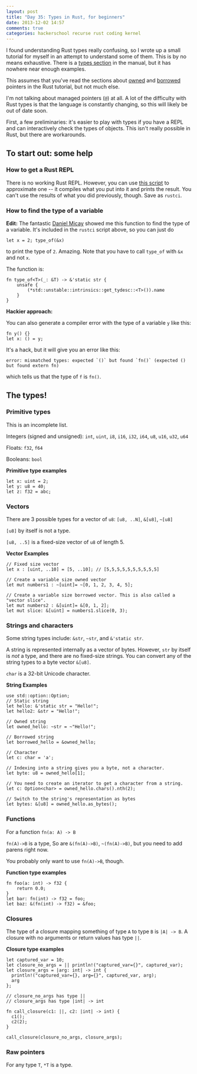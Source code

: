 ```yaml
---
layout: post
title: "Day 35: Types in Rust, for beginners"
date: 2013-12-02 14:57
comments: true
categories: hackerschool recurse rust coding kernel
---
```


I found understanding Rust types really confusing, so I wrote up a
small tutorial for myself in an attempt to understand some of them.
This is by no means exhaustive. There is a
[types section](http://static.rust-lang.org/doc/master/rust.html#type-system)
in the manual, but it has nowhere near enough examples.

This assumes that you've read the sections about
[owned](http://static.rust-lang.org/doc/master/tutorial.html#ownership)
and
[borrowed](http://static.rust-lang.org/doc/master/tutorial.html#borrowed-pointers)
pointers in the Rust tutorial, but not much else.

I'm not talking about managed pointers (`@`) at all. A lot of the
difficulty with Rust types is that the language is constantly
changing, so this will likely be out of date soon.

First, a few preliminaries: it's easier to play with types if you have
a REPL and can interactively check the types of objects. This isn't
really possible in Rust, but there are workarounds.

## To start out: some help

### How to get a Rust REPL

There is no working Rust REPL. However, you can use
[this script](http://sprunge.us/ahKj) to approximate one -- it
compiles what you put into it and prints the result. You can't use the
results of what you did previously, though. Save as `rustci`.

### How to find the type of a variable

**Edit:** The fantastic [Daniel Micay](https://github.com/thestinger)
showed me this function to find the type of a variable. It's included
in the `rustci` script above, so you can just do

`let x = 2; type_of(&x)`

to print the type of `2`. Amazing. Note that you have to call
`type_of` with `&x` and not `x`.

The function is:
~~~
fn type_of<T>(_: &T) -> &'static str {
    unsafe {
        (*std::unstable::intrinsics::get_tydesc::<T>()).name
    }
}
~~~

**Hackier approach:**

You can also generate a compiler error with the type of a variable `y`
like this:

~~~
fn y() {}
let x: () = y;
~~~

It's a hack, but it will give you an error like this:
~~~
error: mismatched types: expected `()` but found `fn()` (expected () but found extern fn)
~~~

which tells us that the type of `f` is `fn()`.

## The types!


### Primitive types

This is an incomplete list.

Integers (signed and unsigned): `int`, `uint`, `i8`, `i16`, `i32`, `i64`, `u8`, `u16`, `u32`, `u64`

Floats: `f32`, `f64`

Booleans: `bool`

**Primitive type examples**

~~~
let x: uint = 2;
let y: u8 = 40;
let z: f32 = abc;
~~~

### Vectors

There are 3 possible types for a vector of `u8`: `[u8, ..N]`, `&[u8]`, `~[u8]`

`[u8]` by itself is not a type.

`[u8, ..5]` is a fixed-size vector of `u8` of length 5.


**Vector Examples**

~~~
// Fixed size vector
let x : [uint, ..10] = [5, ..10]; // [5,5,5,5,5,5,5,5,5,5]

// Create a variable size owned vector
let mut numbers1 : ~[uint]= ~[0, 1, 2, 3, 4, 5];

// Create a variable size borrowed vector. This is also called a "vector slice".
let mut numbers2 : &[uint]= &[0, 1, 2];
let mut slice: &[uint] = numbers1.slice(0, 3);
~~~

### Strings and characters

Some string types include: `&str`, `~str`, and `&'static str`.

A string is represented internally as a vector of bytes. However,
`str` by itself is *not* a type, and there are no fixed-size strings.
You can convert any of the string types to a byte vector `&[u8]`.

`char` is a 32-bit Unicode character. 

**String Examples**

~~~
use std::option::Option;
// Static string
let hello: &'static str = "Hello!";
let hello2: &str = "Hello!";

// Owned string
let owned_hello: ~str = ~"Hello!";

// Borrowed string
let borrowed_hello = &owned_hello;

// Character
let c: char = 'a';

// Indexing into a string gives you a byte, not a character.
let byte: u8 = owned_hello[1];

// You need to create an iterator to get a character from a string.
let c: Option<char> = owned_hello.chars().nth(2);

// Switch to the string's representation as bytes
let bytes: &[u8] = owned_hello.as_bytes();
~~~

### Functions

For a function `fn(a: A) -> B`

`fn(A)->B` is a type, So are `&(fn(A)->B)`, `~(fn(A)->B)`, but you need to add parens right now.

You probably only want to use `fn(A)->B`, though. 


**Function type examples**

~~~
fn foo(a: int) -> f32 {
    return 0.0;
}
let bar: fn(int) -> f32 = foo; 
let baz: &(fn(int) -> f32) = &foo;
~~~

### Closures

The type of a closure mapping something of type `A` to type `B` is `|A| -> B`. A closure with no arguments or return values has type `||`.


**Closure type examples**

~~~
let captured_var = 10; 
let closure_no_args = || println!("captured_var={}", captured_var); 
let closure_args = |arg: int| -> int {
  println!("captured_var={}, arg={}", captured_var, arg); 
  arg
};

// closure_no_args has type ||
// closure_args has type |int| -> int

fn call_closure(c1: ||, c2: |int| -> int) {
  c1();
  c2(2);
}

call_closure(closure_no_args, closure_args);
~~~

### Raw pointers

For any type `T`, `*T` is a type.
